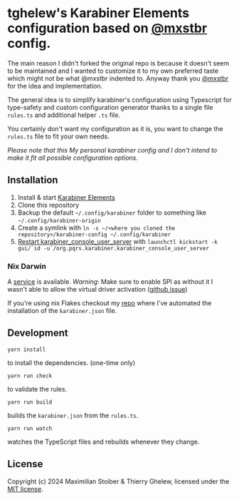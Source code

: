 # tghelew's Karabiner Elements configuration based on [@mxstbr](https:github.com/mxstbr/karabiner) config.

The main reason I didn't forked the original repo is because it doesn't seem to be maintained and I wanted to customize it to my own preferred taste which might not be what @mxstbr indented to.
Anyway thank you [@mxstbr](https://github.com/mxstbr) for the idea and implementation.

The general idea is to simplify karabiner's configuration using Typescript for type-safety and custom configuration generator thanks to a single file `rules.ts` and additional helper `.ts` file.

You certainly don't want my configuration as it is, you want to change the `rules.ts` file to fit your own needs.

*Please note that this _My personal karabiner config_ and I don't intend to make it fit all possible configuration options.*

## Installation
1. Install & start [Karabiner Elements](https://karabiner-elements.pqrs.org/)
2. Clone this repository
3. Backup the default `~/.config/karabiner` folder to something like `~/.config/karabiner-origin`
4. Create a symlink with `ln -s ~/<where you cloned the repository>/karabiner-config ~/.config/karabiner` 
5. [Restart karabiner_console_user_server](https://karabiner-elements.pqrs.org/docs/manual/misc/configuration-file-path/) with `` launchctl kickstart -k gui/`id -u`/org.pqrs.karabiner.karabiner_console_user_server ``

### Nix Darwin
A [service](https://daiderd.com/nix-darwin/manual/index.html#opt-services.karabiner-elements.enable) is available. 
_Warning_: Make sure to enable SPI as without it I wasn't able to allow the virtual driver activation ([github issue](https://github.com/pqrs-org/Karabiner-Elements/issues/2876#issuecomment-966949536))

If you're using nix Flakes checkout my [repo](https://github.com/tghelew/nixos-config/tree/dev/modules/darwin/desktop/karabiner.nix) where I've automated the installation of the `karabiner.json` file.
    
## Development

```
yarn install
```

to install the dependencies. (one-time only)

```
yarn run check
```

to validate the rules.

```
yarn run build
```

builds the `karabiner.json` from the `rules.ts`.

```
yarn run watch
```

watches the TypeScript files and rebuilds whenever they change.

## License

Copyright (c) 2024 Maximilian Stoiber & Thierry Ghelew, licensed under the [MIT license](./LICENSE.md).
